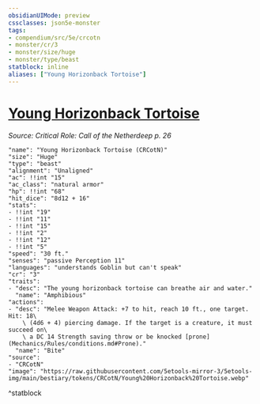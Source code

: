 ```yaml
---
obsidianUIMode: preview
cssclasses: json5e-monster
tags:
- compendium/src/5e/crcotn
- monster/cr/3
- monster/size/huge
- monster/type/beast
statblock: inline
aliases: ["Young Horizonback Tortoise"]
---
```

# [Young Horizonback Tortoise](Mechanics\bestiary\beast/young-horizonback-tortoise-crcotn.md)
*Source: Critical Role: Call of the Netherdeep p. 26*  

```statblock
"name": "Young Horizonback Tortoise (CRCotN)"
"size": "Huge"
"type": "beast"
"alignment": "Unaligned"
"ac": !!int "15"
"ac_class": "natural armor"
"hp": !!int "68"
"hit_dice": "8d12 + 16"
"stats":
- !!int "19"
- !!int "11"
- !!int "15"
- !!int "2"
- !!int "12"
- !!int "5"
"speed": "30 ft."
"senses": "passive Perception 11"
"languages": "understands Goblin but can't speak"
"cr": "3"
"traits":
- "desc": "The young horizonback tortoise can breathe air and water."
  "name": "Amphibious"
"actions":
- "desc": "Melee Weapon Attack: +7 to hit, reach 10 ft., one target. Hit: 18\
    \ (4d6 + 4) piercing damage. If the target is a creature, it must succeed on\
    \ a DC 14 Strength saving throw or be knocked [prone](Mechanics/Rules/conditions.md#Prone)."
  "name": "Bite"
"source":
- "CRCotN"
"image": "https://raw.githubusercontent.com/5etools-mirror-3/5etools-img/main/bestiary/tokens/CRCotN/Young%20Horizonback%20Tortoise.webp"
```
^statblock